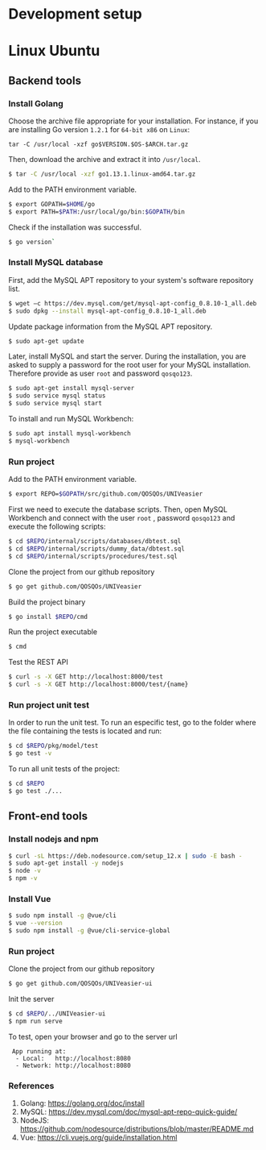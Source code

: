 # Development setup

# Linux Ubuntu

## Backend tools

### Install Golang
Choose the archive file appropriate for your installation. For instance, if you are installing Go version `1.2.1` for `64-bit x86` on `Linux`: 

`tar -C /usr/local -xzf go$VERSION.$OS-$ARCH.tar.gz`

Then, download the archive and extract it into `/usr/local`.

```bash
$ tar -C /usr/local -xzf go1.13.1.linux-amd64.tar.gz
```

Add to the PATH environment variable.

```bash
$ export GOPATH=$HOME/go
$ export PATH=$PATH:/usr/local/go/bin:$GOPATH/bin
```

Check if the installation was successful.

```bash
$ go version`
```

### Install MySQL database
First, add the MySQL APT repository to your system's software repository list.

```bash
$ wget –c https://dev.mysql.com/get/mysql-apt-config_0.8.10-1_all.deb
$ sudo dpkg --install mysql-apt-config_0.8.10-1_all.deb
```

Update package information from the MySQL APT repository.

```bash
$ sudo apt-get update
```

Later, install MySQL and start the server. During the installation, you are asked to supply a password for the root user for your MySQL installation. Therefore provide as user `root` and password `qosqo123`.

```bash
$ sudo apt-get install mysql-server
$ sudo service mysql status
$ sudo service mysql start
```

To install and run MySQL Workbench:

```bash
$ sudo apt install mysql-workbench
$ mysql-workbench
```

### Run project

Add to the PATH environment variable.

```bash
$ export REPO=$GOPATH/src/github.com/QOSQOs/UNIVeasier
```

First we need to execute the database scripts. Then, open MySQL Workbench and connect with the user `root` , password `qosqo123` and execute the following scripts:

``` bash
$ cd $REPO/internal/scripts/databases/dbtest.sql
$ cd $REPO/internal/scripts/dummy_data/dbtest.sql
$ cd $REPO/internal/scripts/procedures/test.sql
```

Clone the project from our github repository

```bash
$ go get github.com/QOSQOs/UNIVeasier
```

Build the project binary

```bash
$ go install $REPO/cmd
```

Run the project executable

```bash
$ cmd
```

Test the REST API

``` bash
$ curl -s -X GET http://localhost:8000/test
$ curl -s -X GET http://localhost:8000/test/{name}
```

### Run project unit test

In order to run the unit test. To run an especific test, go to the folder where the file containing the tests is located and run:

```bash
$ cd $REPO/pkg/model/test
$ go test -v
```

To run all unit tests of the project:

``` bash
$ cd $REPO
$ go test ./...
```

## Front-end tools
### Install nodejs and npm
``` bash
$ curl -sL https://deb.nodesource.com/setup_12.x | sudo -E bash -
$ sudo apt-get install -y nodejs
$ node -v
$ npm -v
```

### Install Vue
``` bash
$ sudo npm install -g @vue/cli
$ vue --version
$ sudo npm install -g @vue/cli-service-global
```

### Run project

Clone the project from our github repository

```bash
$ go get github.com/QOSQOs/UNIVeasier-ui
```

Init the server

``` bash
$ cd $REPO/../UNIVeasier-ui
$ npm run serve
```

To test, open your browser and go to the server url

```
 App running at:
  - Local:   http://localhost:8080
  - Network: http://localhost:8080
```

### References
1. Golang: https://golang.org/doc/install
2. MySQL: https://dev.mysql.com/doc/mysql-apt-repo-quick-guide/
3. NodeJS: https://github.com/nodesource/distributions/blob/master/README.md
4. Vue: https://cli.vuejs.org/guide/installation.html
